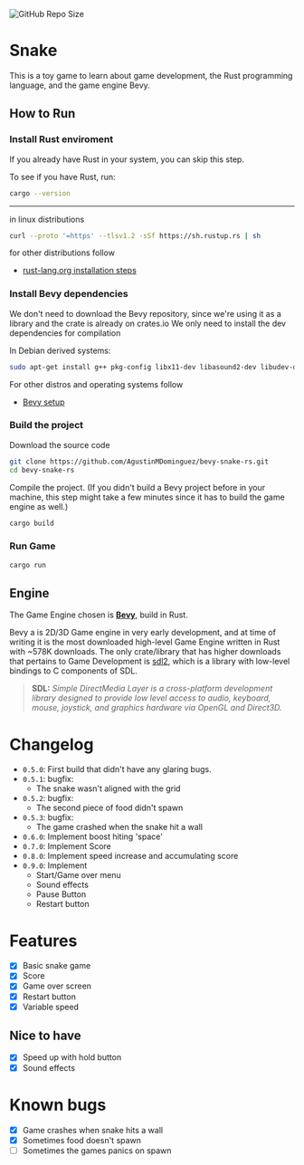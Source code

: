 ![GitHub Repo Size](https://img.shields.io/github/repo-size/AgustinMDominguez/bevy-snake-rs)

# Snake


This is a toy game to learn about game development, the Rust programming language, and the game engine Bevy.

## How to Run

### Install Rust enviroment

If you already have Rust in your system, you can skip this step.

To see if you have Rust, run:

```bash
cargo --version
```

---

in linux distributions

```bash
curl --proto '=https' --tlsv1.2 -sSf https://sh.rustup.rs | sh
```

for other distributions follow

- [rust-lang.org installation steps](https://www.rust-lang.org/learn/get-started)

### Install Bevy dependencies

We don't need to download the Bevy repository, since we're using it as a library and the crate is already on crates.io
We only need to install the dev dependencies for compilation

In Debian derived systems:

```bash
sudo apt-get install g++ pkg-config libx11-dev libasound2-dev libudev-dev
```

For other distros and operating systems follow

- [Bevy setup](https://bevyengine.org/learn/book/getting-started/setup/)

### Build the project

Download the source code

```bash
git clone https://github.com/AgustinMDominguez/bevy-snake-rs.git
cd bevy-snake-rs
```

Compile the project. (If you didn't build a Bevy project before in your machine, this step might take a few minutes since it has to build the game engine as well.)

```bash
cargo build
```

### Run Game

```bash
cargo run
```

## Engine

The Game Engine chosen is [**Bevy**](https://bevyengine.org/), build in Rust.

Bevy a is 2D/3D Game engine in very early development, and at time of writing it is the most downloaded high-level Game Engine written in Rust with ~578K downloads. The only crate/library that has higher downloads that pertains to Game Development is [sdl2](https://crates.io/crates/sdl2), which is a library with low-level bindings to C components of SDL.

> **SDL:**
> *Simple DirectMedia Layer is a cross-platform development library designed to provide low level access to audio, keyboard, mouse, joystick, and graphics hardware via OpenGL and Direct3D.*

# Changelog

- `0.5.0`: First build that didn't have any glaring bugs.
- `0.5.1`: bugfix:
  - The snake wasn't aligned with the grid
- `0.5.2`: bugfix:
  - The second piece of food didn't spawn
- `0.5.3`: bugfix:
  - The game crashed when the snake hit a wall
- `0.6.0`: Implement boost hiting 'space'
- `0.7.0`: Implement Score
- `0.8.0`: Implement speed increase and accumulating score
- `0.9.0`: Implement
  - Start/Game over menu
  - Sound effects
  - Pause Button
  - Restart button

# Features

- [X] Basic snake game
- [X] Score
- [X] Game over screen
- [X] Restart button
- [X] Variable speed

## Nice to have

- [X] Speed up with hold button
- [X] Sound effects

# Known bugs

- [X] Game crashes when snake hits a wall
- [X] Sometimes food doesn't spawn
- [ ] Sometimes the games panics on spawn

